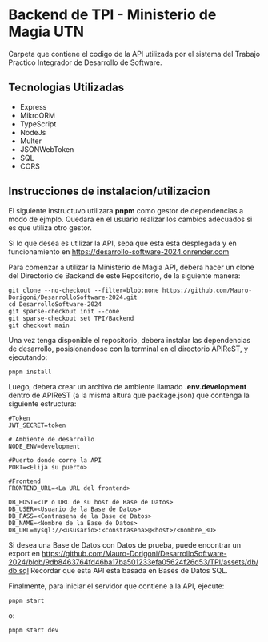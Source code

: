 # Backend de TPI - Ministerio de Magia UTN
Carpeta que contiene el codigo de la API utilizada por el sistema del Trabajo Practico Integrador de Desarrollo de Software. 

## Tecnologias Utilizadas
- Express
- MikroORM
- TypeScript
- NodeJs
- Multer
- JSONWebToken
- SQL
- CORS

## Instrucciones de instalacion/utilizacion
El siguiente instructuvo utilizara __pnpm__ como gestor de dependencias a modo de ejmplo. Quedara en el usuario realizar los cambios adecuados si es que utiliza otro gestor.

Si lo que desea es utilizar la API, sepa que esta esta desplegada y en funcionamiento en https://desarrollo-software-2024.onrender.com

Para comenzar a utilizar la Ministerio de Magia API, debera hacer un clone del Directorio de Backend de este Repositorio, de la siguiente manera:
```
git clone --no-checkout --filter=blob:none https://github.com/Mauro-Dorigoni/DesarrolloSoftware-2024.git
cd DesarrolloSoftware-2024
git sparse-checkout init --cone
git sparse-checkout set TPI/Backend
git checkout main
```

Una vez tenga disponible el repositorio, debera instalar las dependencias de desarrollo, posisionandose con la terminal en el directorio APIReST, y ejecutando:

`pnpm install`

Luego, debera crear un archivo de ambiente llamado **.env.development** dentro de APIReST (a la misma altura que package.json) que contenga la siguiente estructura:
```
#Token
JWT_SECRET=token

# Ambiente de desarrollo
NODE_ENV=development

#Puerto donde corre la API
PORT=<Elija su puerto>

#Frontend
FRONTEND_URL=<La URL del frontend>

DB_HOST=<IP o URL de su host de Base de Datos>
DB_USER=<Usuario de la Base de Datos>
DB_PASS=<Contrasena de la Base de Datos>
DB_NAME=<Nombre de la Base de Datos>
DB_URL=mysql://<ususario>:<constrasena>@<host>/<nombre_BD>
```

Si desea una Base de Datos con Datos de prueba, puede encontrar un export en https://github.com/Mauro-Dorigoni/DesarrolloSoftware-2024/blob/9db8463764fd46ba17ba501233efa05624f26d53/TPI/assets/db/db.sql
Recordar que esta API esta basada en Bases de Datos SQL.

Finalmente, para iniciar el servidor que contiene a la API, ejecute:

`pnpm start`

o:

`pnpm start dev`
